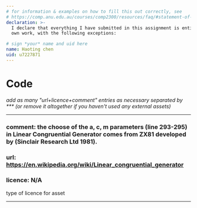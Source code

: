 ```yaml
---
# for information & examples on how to fill this out correctly, see
# https://comp.anu.edu.au/courses/comp2300/resources/faq/#statement-of-originality
declaration: >-
  I declare that everything I have submitted in this assignment is entirely my
  own work, with the following exceptions:

# sign *your* name and uid here
name: Haoting chen
uid: u7227871
---
```


# Code
*add as many "url+licence+comment" entries as necessary separated by *** (or remove it altogether if you haven't used any external assets)*
***
### comment: the choose of the a, c, m parameters (line 293-295) in Linear Congruential Generator comes from ZX81 developed by (Sinclair Research Ltd 1981).
### url: https://en.wikipedia.org/wiki/Linear_congruential_generator
### licence: N/A
type of licence for asset
***

